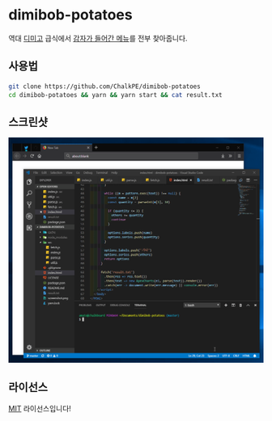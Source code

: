 # dimibob-potatoes

역대 [디미고](https://dimigo.hs.kr) 급식에서 [감자가 들어간 메뉴](https://gist.github.com/ChalkPE/78c9a4899b91e13045115ba14bacb333)를 전부 찾아줍니다.

## 사용법

```bash
git clone https://github.com/ChalkPE/dimibob-potatoes
cd dimibob-potatoes && yarn && yarn start && cat result.txt
```

## 스크린샷

![screenshot](screenshot.gif)

## 라이선스

[MIT](LICENSE) 라이선스입니다!